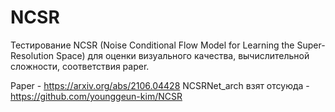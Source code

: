# NCSR
Тестирование NCSR (Noise Conditional Flow Model for Learning the Super-Resolution Space) для оценки визуального качества, вычислительной сложности, соответствия paper.

Paper - https://arxiv.org/abs/2106.04428
NCSRNet_arch взят отсуюда - https://github.com/younggeun-kim/NCSR 
